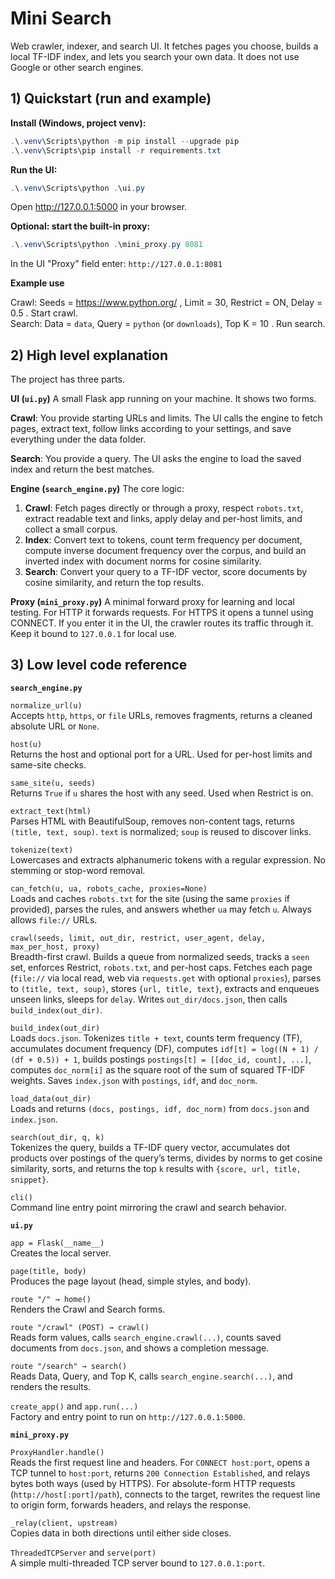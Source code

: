 # Mini Search

Web crawler, indexer, and search UI. It fetches pages you choose, builds a local TF-IDF index, and lets you search your own data. It does not use Google or other search engines.

## 1) Quickstart (run and example)

**Install (Windows, project venv):**
~~~powershell
.\.venv\Scripts\python -m pip install --upgrade pip
.\.venv\Scripts\pip install -r requirements.txt
~~~

**Run the UI:**
~~~powershell
.\.venv\Scripts\python .\ui.py
~~~
Open http://127.0.0.1:5000 in your browser.

**Optional: start the built-in proxy:**
~~~powershell
.\.venv\Scripts\python .\mini_proxy.py 8081
~~~
In the UI "Proxy" field enter: `http://127.0.0.1:8081`

**Example use**

Crawl: Seeds = https://www.python.org/ , Limit = 30, Restrict = ON, Delay = 0.5 . Start crawl.  
Search: Data = `data`, Query = `python` (or `downloads`), Top K = 10 . Run search.

## 2) High level explanation

The project has three parts.

**UI (`ui.py`)** A small Flask app running on your machine. It shows two forms.

**Crawl**: You provide starting URLs and limits. The UI calls the engine to fetch pages, extract text, follow links according to your settings, and save everything under the data folder.

**Search**: You provide a query. The UI asks the engine to load the saved index and return the best matches.

**Engine (`search_engine.py`)** The core logic:

1) **Crawl**: Fetch pages directly or through a proxy, respect `robots.txt`, extract readable text and links, apply delay and per-host limits, and collect a small corpus.  
2) **Index**: Convert text to tokens, count term frequency per document, compute inverse document frequency over the corpus, and build an inverted index with document norms for cosine similarity.  
3) **Search**: Convert your query to a TF-IDF vector, score documents by cosine similarity, and return the top results.

**Proxy (`mini_proxy.py`)** A minimal forward proxy for learning and local testing. For HTTP it forwards requests. For HTTPS it opens a tunnel using CONNECT. If you enter it in the UI, the crawler routes its traffic through it. Keep it bound to `127.0.0.1` for local use.

## 3) Low level code reference

**`search_engine.py`**

`normalize_url(u)`  
Accepts `http`, `https`, or `file` URLs, removes fragments, returns a cleaned absolute URL or `None`.

`host(u)`  
Returns the host and optional port for a URL. Used for per-host limits and same-site checks.

`same_site(u, seeds)`  
Returns `True` if `u` shares the host with any seed. Used when Restrict is on.

`extract_text(html)`  
Parses HTML with BeautifulSoup, removes non-content tags, returns `(title, text, soup)`. `text` is normalized; `soup` is reused to discover links.

`tokenize(text)`  
Lowercases and extracts alphanumeric tokens with a regular expression. No stemming or stop-word removal.

`can_fetch(u, ua, robots_cache, proxies=None)`  
Loads and caches `robots.txt` for the site (using the same `proxies` if provided), parses the rules, and answers whether `ua` may fetch `u`. Always allows `file://` URLs.

`crawl(seeds, limit, out_dir, restrict, user_agent, delay, max_per_host, proxy)`  
Breadth-first crawl. Builds a queue from normalized seeds, tracks a `seen` set, enforces Restrict, `robots.txt`, and per-host caps. Fetches each page (`file://` via local read, web via `requests.get` with optional `proxies`), parses to `(title, text, soup)`, stores `{url, title, text}`, extracts and enqueues unseen links, sleeps for `delay`. Writes `out_dir/docs.json`, then calls `build_index(out_dir)`.

`build_index(out_dir)`  
Loads `docs.json`. Tokenizes `title + text`, counts term frequency (TF), accumulates document frequency (DF), computes `idf[t] = log((N + 1) / (df + 0.5)) + 1`, builds postings `postings[t] = [[doc_id, count], ...]`, computes `doc_norm[i]` as the square root of the sum of squared TF-IDF weights. Saves `index.json` with `postings`, `idf`, and `doc_norm`.

`load_data(out_dir)`  
Loads and returns `(docs, postings, idf, doc_norm)` from `docs.json` and `index.json`.

`search(out_dir, q, k)`  
Tokenizes the query, builds a TF-IDF query vector, accumulates dot products over postings of the query’s terms, divides by norms to get cosine similarity, sorts, and returns the top `k` results with `{score, url, title, snippet}`.

`cli()`  
Command line entry point mirroring the crawl and search behavior.

**`ui.py`**

`app = Flask(__name__)`  
Creates the local server.

`page(title, body)`  
Produces the page layout (head, simple styles, and body).

`route "/" → home()`  
Renders the Crawl and Search forms.

`route "/crawl" (POST) → crawl()`  
Reads form values, calls `search_engine.crawl(...)`, counts saved documents from `docs.json`, and shows a completion message.

`route "/search" → search()`  
Reads Data, Query, and Top K, calls `search_engine.search(...)`, and renders the results.

`create_app()` and `app.run(...)`  
Factory and entry point to run on `http://127.0.0.1:5000`.

**`mini_proxy.py`**

`ProxyHandler.handle()`  
Reads the first request line and headers. For `CONNECT host:port`, opens a TCP tunnel to `host:port`, returns `200 Connection Established`, and relays bytes both ways (used by HTTPS). For absolute-form HTTP requests (`http://host[:port]/path`), connects to the target, rewrites the request line to origin form, forwards headers, and relays the response.

`_relay(client, upstream)`  
Copies data in both directions until either side closes.

`ThreadedTCPServer` and `serve(port)`  
A simple multi-threaded TCP server bound to `127.0.0.1:port`.
